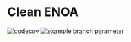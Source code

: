 # Clean ENOA

[![codecov](https://codecov.io/gh/nepito/clean-enoa/branch/main/graph/badge.svg?token=DIoEtHqRMU)](https://codecov.io/gh/nepito/clean-enoa)
![example branch parameter](https://github.com/nepito/clean-enoa/actions/workflows/actions.yml/badge.svg)
